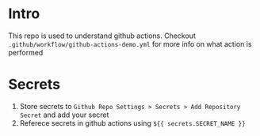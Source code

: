 # Intro

This repo is used to understand github actions. Checkout `.github/workflow/github-actions-demo.yml` for more info on what action is performed

# Secrets

1. Store secrets to `Github Repo Settings > Secrets > Add Repository Secret` and add your secret
2. Referece secrets in github actions using `${{ secrets.SECRET_NAME }}` 
